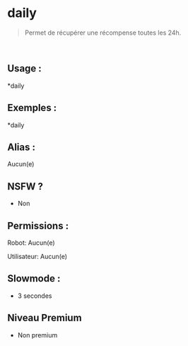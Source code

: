 # daily

> Permet de récupérer une récompense toutes les 24h.

<br>

## Usage :

*daily

## Exemples :

*daily

## Alias :

Aucun(e)

## NSFW ?

- Non

## Permissions :

Robot: Aucun(e)
<br>

Utilisateur: Aucun(e)

## Slowmode :

- 3 secondes

## Niveau Premium

- Non premium